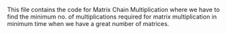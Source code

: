 This file contains the code for Matrix Chain Multiplication where we have to find the minimum no. of multiplications required for matrix multiplication in minimum time when we have a great number of matrices. 